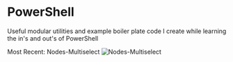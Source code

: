 # PowerShell
Useful modular utilities and example boiler plate code I create while learning the in's and out's of PowerShell

Most Recent:
Nodes-Multiselect
![Nodes-Multiselect]("Screenshots/nodes2.png")

